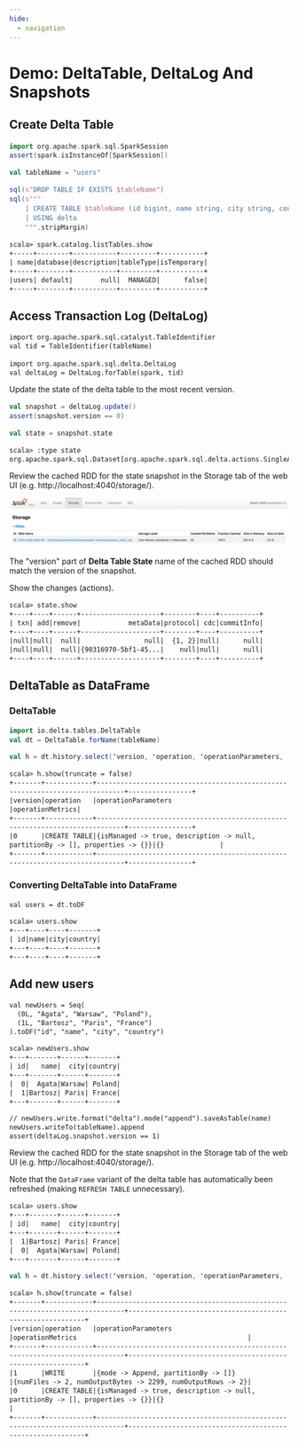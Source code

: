 ```yaml
---
hide:
  - navigation
---
```


# Demo: DeltaTable, DeltaLog And Snapshots

## Create Delta Table

```scala
import org.apache.spark.sql.SparkSession
assert(spark.isInstanceOf[SparkSession])
```

```scala
val tableName = "users"
```

```scala
sql(s"DROP TABLE IF EXISTS $tableName")
sql(s"""
    | CREATE TABLE $tableName (id bigint, name string, city string, country string)
    | USING delta
    """.stripMargin)
```

```text
scala> spark.catalog.listTables.show
+-----+--------+-----------+---------+-----------+
| name|database|description|tableType|isTemporary|
+-----+--------+-----------+---------+-----------+
|users| default|       null|  MANAGED|      false|
+-----+--------+-----------+---------+-----------+
```

## Access Transaction Log (DeltaLog)

```text
import org.apache.spark.sql.catalyst.TableIdentifier
val tid = TableIdentifier(tableName)

import org.apache.spark.sql.delta.DeltaLog
val deltaLog = DeltaLog.forTable(spark, tid)
```

Update the state of the delta table to the most recent version.

```scala
val snapshot = deltaLog.update()
assert(snapshot.version == 0)
```

```scala
val state = snapshot.state
```

```text
scala> :type state
org.apache.spark.sql.Dataset[org.apache.spark.sql.delta.actions.SingleAction]
```

Review the cached RDD for the state snapshot in the Storage tab of the web UI (e.g. http://localhost:4040/storage/).

![Snapshot (Cached RDD) in web UI](../images/demo-snapshot-webui-storage.png)

The "version" part of **Delta Table State** name of the cached RDD should match the version of the snapshot.

Show the changes (actions).

```text
scala> state.show
+----+----+------+--------------------+--------+----+----------+
| txn| add|remove|            metaData|protocol| cdc|commitInfo|
+----+----+------+--------------------+--------+----+----------+
|null|null|  null|                null|  {1, 2}|null|      null|
|null|null|  null|{90316970-5bf1-45...|    null|null|      null|
+----+----+------+--------------------+--------+----+----------+
```

## DeltaTable as DataFrame

### DeltaTable

```scala
import io.delta.tables.DeltaTable
val dt = DeltaTable.forName(tableName)
```

```scala
val h = dt.history.select('version, 'operation, 'operationParameters, 'operationMetrics)
```

```text
scala> h.show(truncate = false)
+-------+------------+-----------------------------------------------------------------------------+----------------+
|version|operation   |operationParameters                                                          |operationMetrics|
+-------+------------+-----------------------------------------------------------------------------+----------------+
|0      |CREATE TABLE|{isManaged -> true, description -> null, partitionBy -> [], properties -> {}}|{}              |
+-------+------------+-----------------------------------------------------------------------------+----------------+
```

### Converting DeltaTable into DataFrame

```text
val users = dt.toDF
```

```text
scala> users.show
+---+----+----+-------+
| id|name|city|country|
+---+----+----+-------+
+---+----+----+-------+
```

## Add new users

```text
val newUsers = Seq(
  (0L, "Agata", "Warsaw", "Poland"),
  (1L, "Bartosz", "Paris", "France")
).toDF("id", "name", "city", "country")
```

```text
scala> newUsers.show
+---+-------+------+-------+
| id|   name|  city|country|
+---+-------+------+-------+
|  0|  Agata|Warsaw| Poland|
|  1|Bartosz| Paris| France|
+---+-------+------+-------+
```

```text
// newUsers.write.format("delta").mode("append").saveAsTable(name)
newUsers.writeTo(tableName).append
assert(deltaLog.snapshot.version == 1)
```

Review the cached RDD for the state snapshot in the Storage tab of the web UI (e.g. http://localhost:4040/storage/).

Note that the `DataFrame` variant of the delta table has automatically been refreshed (making `REFRESH TABLE` unnecessary).

```text
scala> users.show
+---+-------+------+-------+
| id|   name|  city|country|
+---+-------+------+-------+
|  1|Bartosz| Paris| France|
|  0|  Agata|Warsaw| Poland|
+---+-------+------+-------+
```

```scala
val h = dt.history.select('version, 'operation, 'operationParameters, 'operationMetrics)
```

```text
scala> h.show(truncate = false)
+-------+------------+-----------------------------------------------------------------------------+-----------------------------------------------------------+
|version|operation   |operationParameters                                                          |operationMetrics                                           |
+-------+------------+-----------------------------------------------------------------------------+-----------------------------------------------------------+
|1      |WRITE       |{mode -> Append, partitionBy -> []}                                          |{numFiles -> 2, numOutputBytes -> 2299, numOutputRows -> 2}|
|0      |CREATE TABLE|{isManaged -> true, description -> null, partitionBy -> [], properties -> {}}|{}                                                         |
+-------+------------+-----------------------------------------------------------------------------+-----------------------------------------------------------+
```
